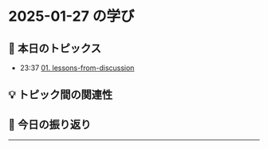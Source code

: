 # 2025-01-27 の学び

## 📝 本日のトピックス

- 23:37 [01. lessons-from-discussion](./01-lessons-from-discussion/)

## 💡 トピック間の関連性

## 📌 今日の振り返り

---